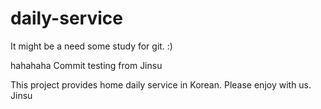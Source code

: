 # daily-service

It might be a need some study for git. :) 


hahahaha
Commit testing from Jinsu

This project provides home daily service in Korean.
Please enjoy with us.
Jinsu


